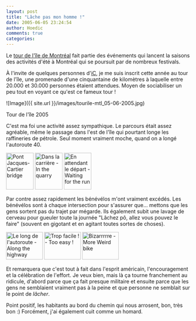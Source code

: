 ```yaml
---
layout: post
title: "Lâche pas mon homme !"
date: 2005-06-05 23:24:54
author: Hoedic
comments: true
categories: 
---
```



Le [tour de l'île de Montréal](http://www.velo.qc.ca/feria/) fait partie des événements qui lancent la saisons des activités d'été à Montréal qui se poursuit par de nombreux festivals.

À l'invite de quelques personnes d'[iC](http://www.immigrer-contact.com/), je me suis inscrit cette année au tour de l'île, une promenade d'une cinquantaine de kilomètres à laquelle entre 20.000 et 30.000 personnes étaient attendues. Moyen de sociabiliser un peu tout en voyant ce qu'est ce fameux tour !

![Image]({{ site.url }}/images/tourile-mtl_05-06-2005.jpg)
<div class="photoattrib">Tour de l'île 2005</div>



C'est ma foi une activité assez sympathique. Le parcours était assez agréable, même le passage dans l'est de l'île qui pourtant longe les raffineries de pétrole. Seul moment vraiment moche, quand on a longé l'autoroute 40.


<a href="http://www.flickr.com/photos/hoedic/17631767/" title="Photo Sharing"><img border="0" src="http://photos12.flickr.com/17631767_a471d55452_t.jpg" width="75" height="100" alt="Pont Jacques-Cartier bridge" /></a>
<a href="http://www.flickr.com/photos/hoedic/17631400/" title="Photo Sharing"><img  border="0" src="http://photos14.flickr.com/17631400_8a4eda83ab_t.jpg" width="75" height="100" alt="Dans la carrière - In the quarry" /></a>
<a href="http://www.flickr.com/photos/hoedic/17630136/" title="Photo Sharing"><img  border="0" src="http://photos12.flickr.com/17630136_91dc16ada2_t.jpg" width="75" height="100" alt="En attendant le départ - Waiting for the run" /></a>

Par contre assez rapidement les bénévélos m'ont vraiment excédés. Les bénévélos sont à chaque intersection pour s'assurer que... mettons que les gens sortent pas du trajet par mégarde. Ils également subit une lavage de cerveau pour gueuler toute la journée "Lâchez pô, allez vous pouvez le faire" (souvent en gigotant et en agitant toutes sortes de choses).


<a href="http://www.flickr.com/photos/hoedic/17631397/" title="Photo Sharing"><img  border="0" src="http://photos12.flickr.com/17631397_49a9b0b4cb_t.jpg" width="100" height="75" alt="Le long de l'autoroute - Along the highway" /></a>
<a href="http://www.flickr.com/photos/hoedic/17630137/" title="Photo Sharing"><img  border="0" src="http://photos14.flickr.com/17630137_68a8877b56_t.jpg" width="100" height="75" alt="Trop facile ! - Too easy !" /></a>
<a href="http://www.flickr.com/photos/hoedic/17631768/" title="Photo Sharing"><img  border="0" src="http://photos13.flickr.com/17631768_ebd200718c_t.jpg" width="100" height="75" alt="Bizarrrrre - More Weird bike" /></a>


Et remarquera que c'est tout à fait dans l'esprit américain, l'encouragement et la célébration de l'effort. Je veux bien, mais là ça tourne franchement au ridicule, d'abord parce que ça fait presque militaire et ensuite parce que les gens ne semblaient vraiment pas à la peine et que personne ne semblait sur le point de *lâcher*.

Point positif, les habitants au bord du chemin qui nous arrosent, bon, très bon :) Forcément, j'ai également cuit comme un homard.
